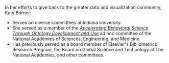 In her efforts to give back to the greater data and visualization community, Katy Börner:
 
  * Serves on diverse committees at Indiana University.
  * She served as a member of the [*Accelerating Behavioral Science Through Ontology Development and Use*](https://www.nationalacademies.org/our-work/accelerating-social-and-behavioral-science-through-ontology-development-and-use "Accelerating Behavioral Science Through Ontology Development and Use site")
 ad hoc committee of the National Academies of Sciences, Engineering, and Medicine
  * Has previously served as a board member of Elsevier's Bibliometrics Research Program, the Board on Global Science and Technology at The National Academies, and other committees.


